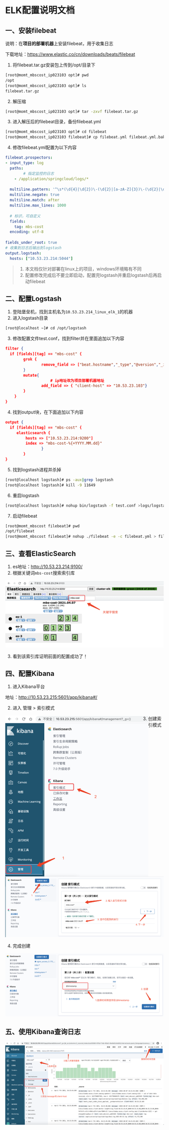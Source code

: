 # ELK配置说明文档

## 一、安装filebeat

说明：在**项目的部署机器**上安装filebeat，用于收集日志

下载地址：https://www.elastic.co/cn/downloads/beats/filebeat

1. 将filebeat.tar.gz安装包上传到/opt/目录下

```sh
[root@momt_mbscost_ip023103 opt]# pwd
/opt
[root@momt_mbscost_ip023103 opt]# ls
filebeat.tar.gz
```

2. 解压缩

```sh
[root@momt_mbscost_ip023103 opt]# tar -zxvf filebeat.tar.gz
```

3. 进入解压后的filebeat目录，备份filebeat.yml

```sh
[root@momt_mbscost_ip023103 opt]# cd filebeat
[root@momt_mbscost_ip023103 filebeat]# cp filebeat.yml filebeat.yml.bak
```

4. 修改filebeat.yml配置为以下内容

```yaml
filebeat.prospectors:
- input_type: log
  paths:
		# 指定监控的日志
    - /application/springcloud/logs/*

  multiline.pattern: '^\s*(\d{4}|\d{2})\-(\d{2}|[a-zA-Z]{3})\-(\d{2}|\d{4})'
  multiline.negate: true
  multiline.match: after
  multiline.max_lines: 1000
  
  # 标识，可自定义
  fields:
    tag: mbs-cost
  encoding: utf-8

fields_under_root: true
# 收集到日志后输出到logstash
output.logstash:
  hosts: ["10.53.23.214:5044"]
```

> 1. 本文档仅针对部署在linux上的项目，windows环境略有不同
> 2. 配置修改完成后不要立即启动，配置完logstash并重启logstash后再启动filebeat

## 二、配置Logstash

1. 登陆堡垒机，找到主机名为`10.53.23.214_linux_elk_1`的机器
2. 进入logstash目录

```sh
[root@localhost ~]# cd /opt/logstash
```

3. 修改配置文件test.conf，找到filter并在里面追加以下内容

```json
filter {
  if [fields][tag] == "mbs-cost" {
        grok {
                remove_field => ["beat.hostname","_type","@version","_id"]
        }
        mutate{
          			# ip地址改为项目部署机器地址
                add_field => { "client-host" => "10.53.23.103"}
        }
    }
}
```

4. 找到output块，在下面追加以下内容

```json
output {
  if [fields][tag] == "mbs-cost" {
     elasticsearch {
         hosts => ["10.53.23.214:9200"]
         index => "mbs-cost-%{+YYYY.MM.dd}"
                }
        }
}
```

5. 找到logstash进程并杀掉

```sh
[root@localhost logstash]# ps -aux|grep logstash
[root@localhost logstash]# kill -9 11649
```

6. 重启logstash

```sh
[root@localhost logstash]# nohup bin/logstash -f test.conf >logs/logstash.log 2>&1 &
```

7. 启动filebeat

```sh
[root@momt_mbscost filebeat]# pwd
/opt/filebeat
[root@momt_mbscost filebeat]# nohup ./filebeat -e -c filebeat.yml > filebeat.log 2>&1 &
```

## 三、查看ElasticSearch

1. es地址：http://10.53.23.214:9100/
2. 根据关键词`mbs-cost`搜索索引库

![image-20210407161024918](ELK%E9%85%8D%E7%BD%AE%E8%AF%B4%E6%98%8E%E6%96%87%E6%A1%A3.assets/image-20210407161024918.png)

3. 看到该索引库证明前面的配置成功了！

## 四、配置Kibana

1. 进入Kibana平台

地址：http://10.53.23.215:5601/app/kibana#/

2. 进入 管理 > 索引模式

<img src="ELK%E9%85%8D%E7%BD%AE%E8%AF%B4%E6%98%8E%E6%96%87%E6%A1%A3.assets/image-20210407161437100.png" alt="image-20210407161437100" style="zoom:50%; float: left" />

3. 创建索引模式

![image-20210407162000280](ELK%E9%85%8D%E7%BD%AE%E8%AF%B4%E6%98%8E%E6%96%87%E6%A1%A3.assets/image-20210407162000280.png)

4. 完成创建

![image-20210407162145605](ELK%E9%85%8D%E7%BD%AE%E8%AF%B4%E6%98%8E%E6%96%87%E6%A1%A3.assets/image-20210407162145605.png)

## 五、使用Kibana查询日志

![image-20210407163158835](ELK%E9%85%8D%E7%BD%AE%E8%AF%B4%E6%98%8E%E6%96%87%E6%A1%A3.assets/image-20210407163158835.png)

